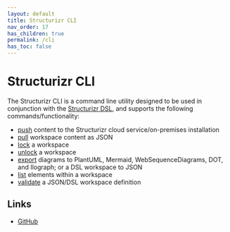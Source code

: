 ```yaml
---
layout: default
title: Structurizr CLI
nav_order: 17
has_children: true
permalink: /cli
has_toc: false
---
```


# Structurizr CLI

The Structurizr CLI is a command line utility designed to be used in conjunction with the [Structurizr DSL](/dsl), and supports the following commands/functionality:

- [push](/cli/push) content to the Structurizr cloud service/on-premises installation
- [pull](/cli/pull) workspace content as JSON
- [lock](/cli/lock) a workspace
- [unlock](/cli/unlock) a workspace
- [export](/cli/export) diagrams to PlantUML, Mermaid, WebSequenceDiagrams, DOT, and Ilograph; or a DSL workspace to JSON
- [list](/cli/list) elements within a workspace
- [validate](/cli/validate) a JSON/DSL workspace definition

## Links

- [GitHub](https://github.com/structurizr/cli)